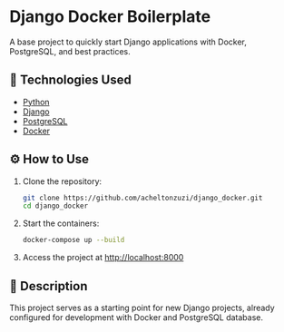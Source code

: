 # Django Docker Boilerplate

A base project to quickly start Django applications with Docker, PostgreSQL, and best practices.

## 🚀 Technologies Used

- [Python](https://www.python.org/)
- [Django](https://www.djangoproject.com/)
- [PostgreSQL](https://www.postgresql.org/)
- [Docker](https://www.docker.com/)

## ⚙️ How to Use

1. Clone the repository:
    ```bash
    git clone https://github.com/acheltonzuzi/django_docker.git
    cd django_docker
    ```

2. Start the containers:
    ```bash
    docker-compose up --build
    ```

3. Access the project at [http://localhost:8000](http://localhost:8000)

## 📄 Description

This project serves as a starting point for new Django projects, already configured for development with Docker and PostgreSQL database.
